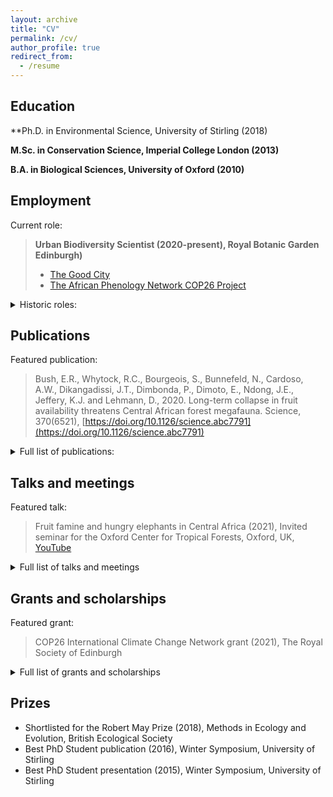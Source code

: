```yaml
---
layout: archive
title: "CV"
permalink: /cv/
author_profile: true
redirect_from:
  - /resume
---
```



## Education

**Ph.D. in Environmental Science, University of Stirling (2018) 

**M.Sc. in Conservation Science, Imperial College London (2013)**

**B.A. in Biological Sciences, University of Oxford (2010)**
  
## Employment

Current role:

>**Urban Biodiversity Scientist (2020-present), Royal Botanic Garden Edinburgh)**
>- [The Good City](https://emma-bush.github.io/portfolio/1-TheGoodCity/)
>- [The African Phenology Network COP26 Project](https://africanphenologynetwork.online/)

<details>
   <summary> Historic roles: </summary>


**Postdoctoral Research Assistant, UK Centre for Ecology and Hydrology (2019-2020)**
  * [Phenology and ecological genetics in the Kenyan drylands](https://emma-bush.github.io/portfolio/kenya-drylands/)

**Postdoctoral Research Assistant, University of Stirling (2019 - 2020)**
  * [Long term trends in Central African Forest Phenology](https://emma-bush.github.io/portfolio/lope/)

**Academic Researcher, University of Oxford (2010-2012)**
  * A global review of the exotic pet trade
  * Effects of tropical forest modification and fragmentation on dung beetle biodiversity and ecosystem functioning
  * Woodland recovery after removal of deer: cascade effects for small mammals 
</details>

## Publications

Featured publication:

>Bush, E.R., Whytock, R.C., Bourgeois, S., Bunnefeld, N., Cardoso, A.W., Dikangadissi, J.T., Dimbonda, P., Dimoto, E., Ndong, J.E., Jeffery, K.J. and Lehmann, D., 2020. Long-term collapse in fruit availability threatens Central African forest megafauna. Science, 370(6521), [https://doi.org/10.1126/science.abc7791](https://doi.org/10.1126/science.abc7791)

<details>
  <summary> Full list of publications: </summary>
  
  <ul>{% for post in site.publications reversed %}
    {% include archive-single-cv.html %}
  {% endfor %}</ul>

Reviewer for: Journal of Plant Ecology, Biotropica, Biological Conservation, Ecology and Society and PeerJ
</details>

## Talks and meetings

Featured talk:

>Fruit famine and hungry elephants in Central Africa (2021), Invited seminar for the Oxford Center for Tropical Forests, Oxford, UK, [YouTube](https://www.youtube.com/watch?v=r3bWu2YbP_M&feature=youtu.be)

<details>
  <summary>Full list of talks and meetings</summary>
      
  <ul>{% for post in site.talks reversed %}
    {% include archive-single-talk-cv.html %}
  {% endfor %}</ul>
  </details>
  
## Grants and scholarships
 Featured grant:

>COP26 International Climate Change Network grant (2021), The Royal Society of Edinburgh

<details>
  <summary>Full list of grants and scholarships</summary>
  
* COP26 International Climate Change Network grant (2021), The Royal Society of Edinburgh - £9920 to fund 6 month networking project for the African Phenology Network (PI).
* Research Grant (2019), National Parks Agency Gabon - £31,533 to fund 12-month (0.5 FTE) PDRA at the University of Stirling (Co-I).
* Connect+ grant (2018), University of Stirling - £6150 to fund workshop (Co-I).
* Collaborative Impact Studentship (2013) joint funded between University of Stirling and National Parks Agency Gabon (ANPN) - £67,200/4 years stipend + £16,000 training and fieldwork costs.
* Tropical Agriculture Association Masters Award (2013) - £1000 fieldwork costs (PI).
* Imperial College Conservation Science (ICCS) Project Bursary Award (2013) - £500 fieldwork costs (PI).
* Conservation Science MSc Bursary (2012) - £4000 living expenses.
* Imperial College London Rector’s Scholarship Fund Masters Award (2012) - £5000 living expenses and fees.
* Peoples Trust for Endangered Species Graduate Research Internship (2010) - £6000 fieldwork costs (PI).
* Hertford College Academic Scholarship, University of Oxford (2009)
    </details>
    
## Prizes
    
* Shortlisted for the Robert May Prize (2018), Methods in Ecology and Evolution, British Ecological Society
* Best PhD Student publication (2016), Winter Symposium, University of Stirling
* Best PhD Student presentation (2015), Winter Symposium, University of Stirling
